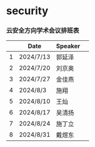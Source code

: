 # security

### 云安全方向学术会议排班表

|      | Date       | Speaker |      |
| ---- | ---------- | ------- | ---- |
| 1    | 2024/7/13  | 郭延泽  |      |
| 2    | 2024/7/20  | 刘京奥  |      |
| 3    | 2024/7/27  | 金佳燕  |      |
| 4    | 2024/8/3   | 施翔    |      |
| 5    | 2024/8/10  | 王灿    |      |
| 6    | 2024/8/17  | 吴清扬  |      |
| 7    | 2024/8/24  | 施丁立  |      |
| 8    | 2024/8/31  | 戴煜东  |      |
